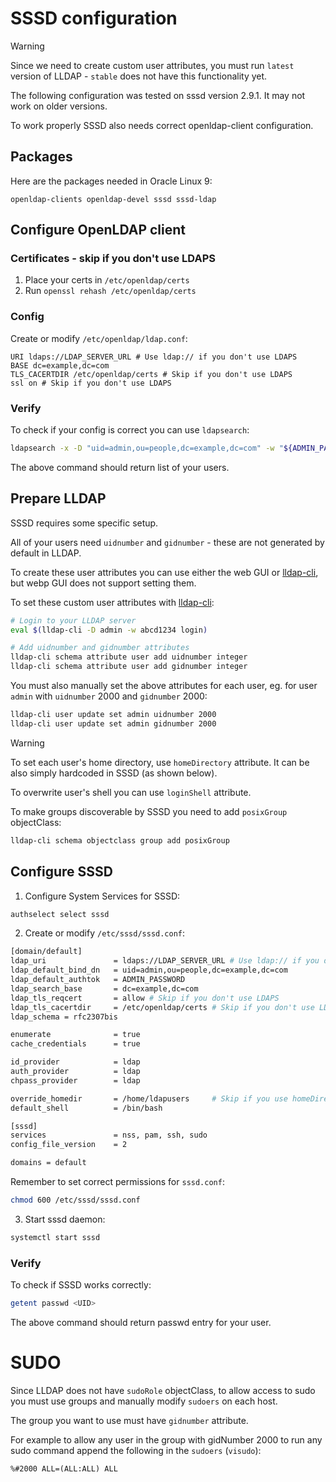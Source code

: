 # SSSD configuration

> [!WARNING]  
> Since we need to create custom user attributes, you must run `latest` version of LLDAP - `stable` does not have this functionality yet.

The following configuration was tested on sssd version 2.9.1. It may not work on older versions.

To work properly SSSD also needs correct openldap-client configuration.

## Packages

Here are the packages needed in Oracle Linux 9:

`openldap-clients openldap-devel sssd sssd-ldap`

## Configure OpenLDAP client

### Certificates - skip if you don't use LDAPS

1. Place your certs in `/etc/openldap/certs`
2. Run `openssl rehash /etc/openldap/certs`

### Config

Create or modify `/etc/openldap/ldap.conf`:

```
URI ldaps://LDAP_SERVER_URL # Use ldap:// if you don't use LDAPS
BASE dc=example,dc=com
TLS_CACERTDIR /etc/openldap/certs # Skip if you don't use LDAPS
ssl on # Skip if you don't use LDAPS
```

### Verify

To check if your config is correct you can use `ldapsearch`:

```bash
ldapsearch -x -D "uid=admin,ou=people,dc=example,dc=com" -w "${ADMIN_PASSWORD}" -b "ou=people,dc=example,dc=com"
```

The above command should return list of your users.

## Prepare LLDAP

SSSD requires some specific setup.

All of your users need `uidnumber` and `gidnumber` - these are not generated by default in LLDAP.

To create these user attributes you can use either the web GUI or [lldap-cli](https://github.com/Zepmann/lldap-cli), but webp GUI does not support setting them.

To set these custom user attributes with [lldap-cli](https://github.com/Zepmann/lldap-cli):

```bash
# Login to your LLDAP server
eval $(lldap-cli -D admin -w abcd1234 login)

# Add uidnumber and gidnumber attributes
lldap-cli schema attribute user add uidnumber integer
lldap-cli schema attribute user add gidnumber integer
```

You must also manually set the above attributes for each user, eg. for user `admin` with `uidnumber` 2000 and `gidnumber` 2000:

```bash
lldap-cli user update set admin uidnumber 2000
lldap-cli user update set admin gidnumber 2000
```

> [!WARNING]
> To set each user's home directory, use `homeDirectory` attribute. It can be also simply hardcoded in SSSD (as shown below).

To overwrite user's shell you can use `loginShell` attribute.

To make groups discoverable by SSSD you need to add `posixGroup` objectClass:

```bash
lldap-cli schema objectclass group add posixGroup
```

## Configure SSSD

1. Configure System Services for SSSD:

```bash
authselect select sssd
```

2. Create or modify `/etc/sssd/sssd.conf`:

```bash
[domain/default]
ldap_uri               = ldaps://LDAP_SERVER_URL # Use ldap:// if you don't use LDAPS
ldap_default_bind_dn   = uid=admin,ou=people,dc=example,dc=com
ldap_default_authtok   = ADMIN_PASSWORD
ldap_search_base       = dc=example,dc=com
ldap_tls_reqcert       = allow # Skip if you don't use LDAPS
ldap_tls_cacertdir     = /etc/openldap/certs # Skip if you don't use LDAPS
ldap_schema = rfc2307bis

enumerate              = true
cache_credentials      = true

id_provider            = ldap
auth_provider          = ldap
chpass_provider        = ldap

override_homedir       = /home/ldapusers     # Skip if you use homeDirectory attribute
default_shell          = /bin/bash

[sssd]
services               = nss, pam, ssh, sudo
config_file_version    = 2

domains = default
```

Remember to set correct permissions for `sssd.conf`:

```bash
chmod 600 /etc/sssd/sssd.conf
```

3. Start sssd daemon:

```bash
systemctl start sssd
```

### Verify

To check if SSSD works correctly:

```bash
getent passwd <UID>
```

The above command should return passwd entry for your user.

# SUDO

Since LLDAP does not have `sudoRole` objectClass, to allow access to sudo you must use groups and manually modify `sudoers` on each host.

The group you want to use must have `gidnumber` attribute.

For example to allow any user in the group with gidNumber 2000 to run any sudo command append the following in the `sudoers` (`visudo`):

```
%#2000 ALL=(ALL:ALL) ALL
```
